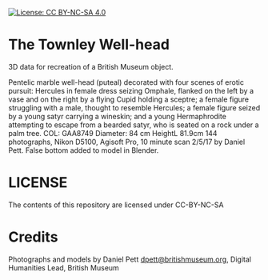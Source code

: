 
[![License: CC BY-NC-SA 4.0](https://img.shields.io/badge/License-CC%20BY--NC--SA%204.0-lightgrey.svg)](http://creativecommons.org/licenses/by-nc-sa/4.0/) 

# The Townley Well-head
3D data for recreation of a British Museum object.

Pentelic marble well-head (puteal) decorated with four scenes of erotic pursuit: Hercules in female dress seizing Omphale, flanked on the left by a vase and on the right by a flying Cupid holding a sceptre; a female figure struggling with a male, thought to resemble Hercules; a female figure seized by a young satyr carrying a wineskin; and a young Hermaphrodite attempting to escape from a bearded satyr, who is seated on a rock under a palm tree.
COL: GAA8749
Diameter: 84 cm HeightL 81.9cm
144 photographs, Nikon D5100, Agisoft Pro, 10 minute scan 2/5/17 by Daniel Pett. False bottom added to model in Blender.

# LICENSE
The contents of this repository are licensed under CC-BY-NC-SA

# Credits
Photographs and models by Daniel Pett <dpett@britishmuseum.org>, Digital Humanities Lead, British Museum
